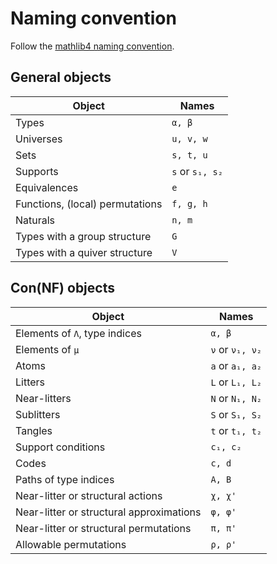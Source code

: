 # Naming convention

Follow the [mathlib4 naming convention](https://github.com/leanprover-community/mathlib4/wiki/Porting-wiki#naming-convention).

## General objects

| Object                          | Names           |
| ------------------------------- | --------------- |
| Types                           | `α, β`          |
| Universes                       | `u, v, w`       |
| Sets                            | `s, t, u`       |
| Supports                        | `s` or `s₁, s₂` |
| Equivalences                    | `e`             |
| Functions, (local) permutations | `f, g, h`       |
| Naturals                        | `n, m`          |
| Types with a group structure    | `G`             |
| Types with a quiver structure   | `V`             |

## Con(NF) objects

| Object                                   | Names           |
| ---------------------------------------- | --------------- |
| Elements of `Λ`, type indices            | `α, β`          |
| Elements of `μ`                          | `ν` or `ν₁, ν₂` |
| Atoms                                    | `a` or `a₁, a₂` |
| Litters                                  | `L` or `L₁, L₂` |
| Near-litters                             | `N` or `N₁, N₂` |
| Sublitters                               | `S` or `S₁, S₂` |
| Tangles                                  | `t` or `t₁, t₂` |
| Support conditions                       | `c₁, c₂`        |
| Codes                                    | `c, d`          |
| Paths of type indices                    | `A, B`          |
| Near-litter or structural actions        | `χ, χ'`         |
| Near-litter or structural approximations | `φ, φ'`         |
| Near-litter or structural permutations   | `π, π'`         |
| Allowable permutations                   | `ρ, ρ'`         |
